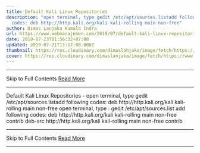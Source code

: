 ```yaml
---
title: Default Kali Linux Repositories
description: "open terminal, type gedit /etc/apt/sources.listadd following
  codes: deb http://http.kali.org/kali kali-rolling main non-free"
author: Dimas Lanjaka Kumala Indra
url: https://www.webmanajemen.com/2019/07/default-kali-linux-repositories.html
date: 2019-07-23T01:56:32+07:00
updated: 2019-07-21T13:17:00.000Z
thumbnail: https://res.cloudinary.com/dimaslanjaka/image/fetch/https://www.pngarts.com/files/3/Linux-PNG-Image-Background.png
cover: https://res.cloudinary.com/dimaslanjaka/image/fetch/https://www.pngarts.com/files/3/Linux-PNG-Image-Background.png
---
```


<hr/> Skip to Full Contents <a href="https://www.webmanajemen.com/2019/07/default-kali-linux-repositories.html" rel="follow" class="button" id="read-more">Read More</a> <hr/> Default Kali Linux Repositories - open terminal, type gedit /etc/apt/sources.listadd following codes: deb http://http.kali.org/kali kali-rolling main non-free open terminal, type : 
gedit /etc/apt/sources.list
add following codes: 
deb http://http.kali.org/kali kali-rolling main non-free contrib
deb-src http://http.kali.org/kali kali-rolling main non-free contrib <hr/> Skip to Full Contents <a href="https://www.webmanajemen.com/2019/07/default-kali-linux-repositories.html" rel="follow" class="button" id="read-more">Read More</a> <hr/>